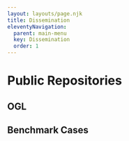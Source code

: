 ```yaml
---
layout: layouts/page.njk
title: Dissemination
eleventyNavigation:
  parent: main-menu
  key: Dissemination
  order: 1
---
```


# Public Repositories

## OGL

<div class="github-card" data-github="hpsim/ogl" data-width="400" data-height="150" data-theme="default"></div>
<script src="//cdn.jsdelivr.net/github-cards/latest/widget.js"></script>

## Benchmark Cases

<div class="github-card" data-github="exasim-project" data-width="400" data-height="" data-theme="medium"></div>
<script src="//cdn.jsdelivr.net/github-cards/latest/widget.js"></script>

